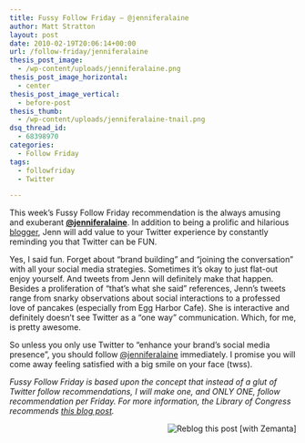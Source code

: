 ```yaml
---
title: Fussy Follow Friday – @jenniferalaine
author: Matt Stratton
layout: post
date: 2010-02-19T20:06:14+00:00
url: /follow-friday/jenniferalaine
thesis_post_image:
  - /wp-content/uploads/jenniferalaine.png
thesis_post_image_horizontal:
  - center
thesis_post_image_vertical:
  - before-post
thesis_thumb:
  - /wp-content/uploads/jenniferalaine-tnail.png
dsq_thread_id:
  - 68398970
categories:
  - Follow Friday
tags:
  - followfriday
  - Twitter

---
```

This week&#8217;s Fussy Follow Friday recommendation is the always amusing and exuberant <a href="https://twitter.com/jenniferalaine" target="_blank"><strong>@jenniferalaine</strong></a>. In addition to being a prolific and hilarious <a href="https://youllgrowtoloveme.com/" target="_blank">blogger</a>, Jenn will add value to your Twitter experience by constantly reminding you that Twitter can be FUN.

Yes, I said fun. Forget about &#8220;brand building&#8221; and &#8220;joining the conversation&#8221; with all your social media strategies. Sometimes it&#8217;s okay to just flat-out enjoy yourself. And tweets from Jenn will definitely make that happen. Besides a proliferation of &#8220;that&#8217;s what she said&#8221; references, Jenn&#8217;s tweets range from snarky observations about social interactions to a professed love of pancakes (especially from Egg Harbor Cafe). She is interactive and definitely doesn&#8217;t see Twitter as a &#8220;one way&#8221; communication. Which, for me, is pretty awesome.

So unless you only use Twitter to &#8220;enhance your brand&#8217;s social media presence&#8221;, you should follow <a href="https://twitter.com/jenniferalaine" target="_blank">@jenniferalaine</a> immediately. I promise you will come away feeling satisfied with a big smile on your face (twss).

_Fussy Follow Friday is based upon the concept that instead of a glut of Twitter follow recommendations, I will make one, and ONLY ONE, follow recommendation per Friday. For more information, the Library of Congress recommends <a href="/follow-friday/fussy-follow-friday/" target="_self">this blog post</a>._

<div class="zemanta-pixie" style="margin-top: 10px; height: 15px;">
  <a class="zemanta-pixie-a" title="Reblog this post [with Zemanta]" href="https://reblog.zemanta.com/zemified/5f9165f4-e1c4-475c-9743-b56cb6443dc1/"><img class="zemanta-pixie-img" style="border: medium none; float: right;" src="https://img.zemanta.com/reblog_c.png?x-id=5f9165f4-e1c4-475c-9743-b56cb6443dc1" alt="Reblog this post [with Zemanta]" /></a><span class="zem-script more-related pretty-attribution"></span>
</div>
